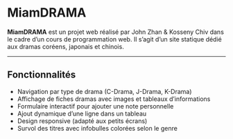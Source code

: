 # MiamDRAMA

**MiamDRAMA** est un projet web réalisé par John Zhan & Kosseny Chiv dans le cadre d’un cours de programmation web. Il s’agit d’un site statique dédié aux dramas coréens, japonais et chinois.

---

## Fonctionnalités

- Navigation par type de drama (C-Drama, J-Drama, K-Drama)
- Affichage de fiches dramas avec images et tableaux d’informations
- Formulaire interactif pour ajouter une note personnelle
- Ajout dynamique d’une ligne dans un tableau
- Design responsive (adapté aux petits écrans)
- Survol des titres avec infobulles colorées selon le genre
